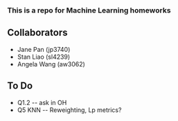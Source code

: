 ### This is a repo for Machine Learning homeworks

## Collaborators

* Jane Pan (jp3740)
* Stan Liao (sl4239)
* Angela Wang (aw3062)

## To Do
* Q1.2 -- ask in OH
* Q5 KNN -- Reweighting, Lp metrics?
